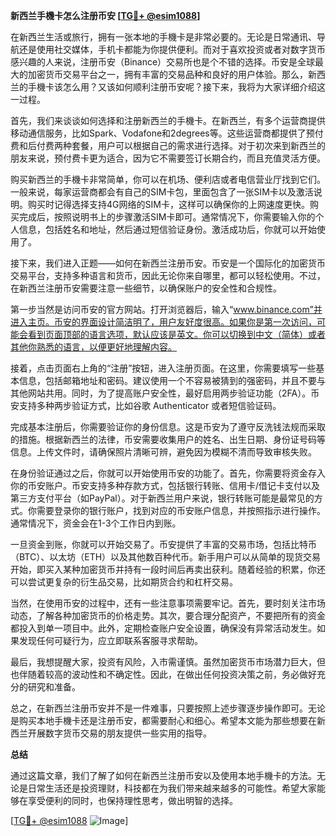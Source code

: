 **新西兰手機卡怎么注册币安 [[TG💪+ @esim1088](https://t.me/s/esim1088)]**

在新西兰生活或旅行，拥有一张本地的手機卡是非常必要的。无论是日常通讯、导航还是使用社交媒体，手机卡都能为你提供便利。而对于喜欢投资或者对数字货币感兴趣的人来说，注册币安（Binance）交易所也是个不错的选择。币安是全球最大的加密货币交易平台之一，拥有丰富的交易品种和良好的用户体验。那么，新西兰的手機卡该怎么用？又该如何顺利注册币安呢？接下来，我将为大家详细介绍这一过程。

首先，我们来谈谈如何选择和注册新西兰的手機卡。在新西兰，有多个运营商提供移动通信服务，比如Spark、Vodafone和2degrees等。这些运营商都提供了预付费和后付费两种套餐，用户可以根据自己的需求进行选择。对于初次来到新西兰的朋友来说，预付费卡更为适合，因为它不需要签订长期合约，而且充值灵活方便。

购买新西兰的手機卡非常简单，你可以在机场、便利店或者电信营业厅找到它们。一般来说，每家运营商都会有自己的SIM卡包，里面包含了一张SIM卡以及激活说明。购买时记得选择支持4G网络的SIM卡，这样可以确保你的上网速度更快。购买完成后，按照说明书上的步骤激活SIM卡即可。通常情况下，你需要输入你的个人信息，包括姓名和地址，然后通过短信验证身份。激活成功后，你就可以开始使用了。

接下来，我们进入正题——如何在新西兰注册币安。币安是一个国际化的加密货币交易平台，支持多种语言和货币，因此无论你来自哪里，都可以轻松使用。不过，在新西兰注册币安需要注意一些细节，以确保账户的安全性和合规性。

第一步当然是访问币安的官方网站。打开浏览器后，输入“www.binance.com”并进入主页。币安的界面设计简洁明了，用户友好度很高。如果你是第一次访问，可能会看到页面顶部的语言选项，默认应该是英文。你可以切换到中文（简体）或者其他你熟悉的语言，以便更好地理解内容。

接着，点击页面右上角的“注册”按钮，进入注册页面。在这里，你需要填写一些基本信息，包括邮箱地址和密码。建议使用一个不容易被猜到的强密码，并且不要与其他网站共用。同时，为了提高账户安全性，最好启用两步验证功能（2FA）。币安支持多种两步验证方式，比如谷歌 Authenticator 或者短信验证码。

完成基本注册后，你需要验证你的身份信息。这是币安为了遵守反洗钱法规而采取的措施。根据新西兰的法律，币安需要收集用户的姓名、出生日期、身份证号码等信息。上传文件时，请确保照片清晰可辨，避免因为模糊不清而导致审核失败。

在身份验证通过之后，你就可以开始使用币安的功能了。首先，你需要将资金存入你的币安账户。币安支持多种存款方式，包括银行转账、信用卡/借记卡支付以及第三方支付平台（如PayPal）。对于新西兰用户来说，银行转账可能是最常见的方式。你需要登录你的银行账户，找到对应的币安账户信息，并按照指示进行操作。通常情况下，资金会在1-3个工作日内到账。

一旦资金到账，你就可以开始交易了。币安提供了丰富的交易市场，包括比特币（BTC）、以太坊（ETH）以及其他数百种代币。新手用户可以从简单的现货交易开始，即买入某种加密货币并持有一段时间后再卖出获利。随着经验的积累，你还可以尝试更复杂的衍生品交易，比如期货合约和杠杆交易。

当然，在使用币安的过程中，还有一些注意事项需要牢记。首先，要时刻关注市场动态，了解各种加密货币的价格走势。其次，要合理分配资产，不要把所有的资金都投入到单一项目中。此外，定期检查账户安全设置，确保没有异常活动发生。如果发现任何可疑行为，应立即联系客服寻求帮助。

最后，我想提醒大家，投资有风险，入市需谨慎。虽然加密货币市场潜力巨大，但也伴随着较高的波动性和不确定性。因此，在做出任何投资决策之前，务必做好充分的研究和准备。

总之，在新西兰注册币安并不是一件难事，只要按照上述步骤逐步操作即可。无论是购买本地手機卡还是注册币安，都需要耐心和细心。希望本文能为那些想要在新西兰开展数字货币交易的朋友提供一些实用的指导。

**总结**

通过这篇文章，我们了解了如何在新西兰注册币安以及使用本地手機卡的方法。无论是日常生活还是投资理财，科技都在为我们带来越来越多的可能性。希望大家能够在享受便利的同时，也保持理性思考，做出明智的选择。

[[TG💪+ @esim1088](https://t.me/s/esim1088) ![Image](https://i.postimg.cc/4NQfJmqS/Snipaste-2025-05-13-00-14-12.png)]